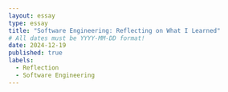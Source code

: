 ```yaml
---
layout: essay
type: essay
title: "Software Engineering: Reflecting on What I Learned"
# All dates must be YYYY-MM-DD format!
date: 2024-12-19
published: true
labels:
  - Reflection
  - Software Engineering
---
```

